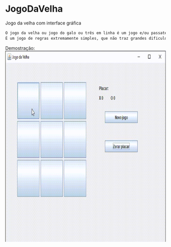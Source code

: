 # JogoDaVelha
Jogo da velha com interface gráfica

```txt
O jogo da velha ou jogo do galo ou três em linha é um jogo e/ou passatempo popular. 
É um jogo de regras extremamente simples, que não traz grandes dificuldades para seus jogadores e é facilmente aprendido.
```
Demostração:
<img align="center" alt="Frank-gif" height="600" width="600" src="jogo_da_velha_demostracao.gif">
